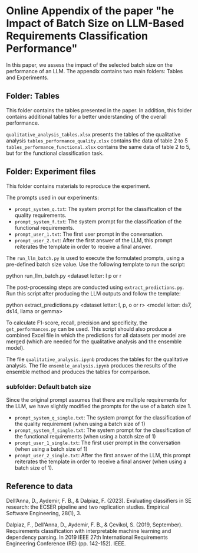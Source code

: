 # Online Appendix of the paper "he Impact of Batch Size on LLM-Based Requirements Classification Performance"

In this paper, we assess the impact of the selected batch size on the performance of an LLM.
The appendix contains two main folders: Tables and Experiments.

## Folder: Tables 
This folder contains the tables presented in the paper. In addition, this folder contains additional tables for a better understanding of the overall performance.

`qualitative_analysis_tables.xlsx` presents the tables of the qualitative analysis
`tables_performance_quality.xlsx` contains the data of table 2 to 5
`tables_performance_functional.xlsx` contains the same data of table 2 to 5, but for the functional classification task.


## Folder: Experiment files
This folder contains materials to reproduce the experiment.

The prompts used in our experiments:
- `prompt_system_q.txt`: The system prompt for the classification of the quality requirements.
- `prompt_system_f.txt`: The system prompt for the classification of the functional requirements.
- `prompt_user_1.txt`: The first user prompt in the conversation.
- `prompt_user_2.txt`: After the first answer of the LLM, this prompt reiterates the template in order to receive a final answer.

The `run_llm_batch.py` is used to execute the formulated prompts, using a pre-defined batch size value. Use the following template to run the script:

python run_llm_batch.py <batchsize> <task letter: f or q> <dataset letter: l p or r

The post-processing steps are conducted using `extract_predictions.py`. Run this script after producing the LLM outputs and follow the template: 

python extract_predictions.py <task letter: f or q> <dataset letter: l, p, o or r> <model letter: ds7, ds14, llama or gemma>

To calculate F1-score, recall, precision and specificity, the `get_performances.py` can be used. This script should also produce a combined Excel file in which the predictions for all datasets per model are merged (which are needed for the qualitative analysis and the ensemble model).

The file `qualitative_analysis.ipynb` produces the tables for the qualitative analysis.
The file `ensemble_analysis.ipynb` produces the results of the ensemble method and produces the tables for comparison.


### subfolder: Default batch size
Since the original prompt assumes that there are multiple requirements for the LLM, we have slightly modified the prompts for the use of a batch size 1.

- `prompt_system_q_single.txt`: The system prompt for the classification of the quality requirement (when using a batch size of 1)
- `prompt_system_f_single.txt`: The system prompt for the classification of the functional requirements (when using a batch size of 1)
- `prompt_user_1_single.txt`: The first user prompt in the conversation (when using a batch size of 1)
- `prompt_user_2_single.txt`: After the first answer of the LLM, this prompt reiterates the template in order to receive a final answer (when using a batch size of 1).


## Reference to data
Dell’Anna, D., Aydemir, F. B., & Dalpiaz, F. (2023). Evaluating classifiers in SE research: the ECSER pipeline and two replication studies. Empirical Software Engineering, 28(1), 3.

Dalpiaz, F., Dell'Anna, D., Aydemir, F. B., & Çevikol, S. (2019, September). Requirements classification with interpretable machine learning and dependency parsing. In 2019 IEEE 27th International Requirements Engineering Conference (RE) (pp. 142-152). IEEE.
